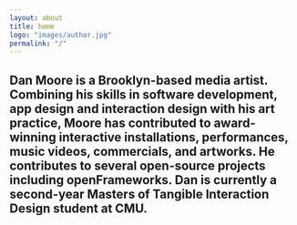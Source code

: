 ```yaml
---
layout: about
title: home
logo: "images/author.jpg"
permalink: "/"
--- 
```

## Dan Moore is a Brooklyn-based media artist.  Combining his skills in software development, app design and interaction design with his art practice, Moore has contributed to award-winning interactive installations, performances, music videos, commercials, and artworks. He contributes to several open-source projects including openFrameworks.  Dan is currently a second-year Masters of Tangible Interaction Design student at CMU.